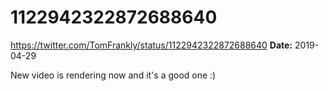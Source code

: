 # 1122942322872688640
https://twitter.com/TomFrankly/status/1122942322872688640
**Date:** 2019-04-29

New video is rendering now and it's a good one :)
